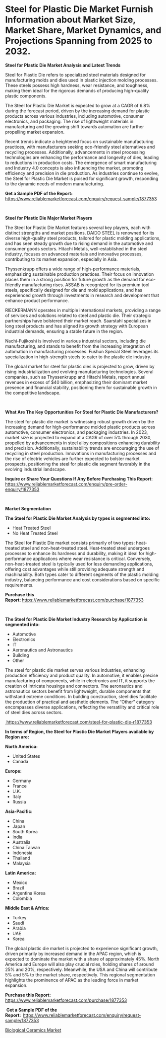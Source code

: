 <p><h1>Steel for Plastic Die Market Furnish Information about Market Size, Market Share, Market Dynamics, and Projections Spanning from 2025 to 2032.</h1></p><p><strong>Steel for Plastic Die Market Analysis and Latest Trends</strong></p>
<p><p>Steel for Plastic Die refers to specialized steel materials designed for manufacturing molds and dies used in plastic injection molding processes. These steels possess high hardness, wear resistance, and toughness, making them ideal for the rigorous demands of producing high-quality plastic components.</p><p>The Steel for Plastic Die Market is expected to grow at a CAGR of 6.8% during the forecast period, driven by the increasing demand for plastic products across various industries, including automotive, consumer electronics, and packaging. The rise of lightweight materials in manufacturing and the growing shift towards automation are further propelling market expansion.</p><p>Recent trends indicate a heightened focus on sustainable manufacturing practices, with manufacturers seeking eco-friendly steel alternatives and recycling processes. Additionally, advancements in steel processing technologies are enhancing the performance and longevity of dies, leading to reductions in production costs. The emergence of smart manufacturing and Industry 4.0 concepts is also influencing the market, promoting efficiency and precision in die production. As industries continue to evolve, the Steel for Plastic Die Market is poised for significant growth, responding to the dynamic needs of modern manufacturing.</p></p>
<p><strong>Get a Sample PDF of the Report:&nbsp;</strong> <a href="https://www.reliablemarketforecast.com/enquiry/request-sample/1877353?utm_campaign=1130&utm_medium=2&utm_source=Github&utm_content=ia&utm_term=04022025&utm_id=steel-for-plastic-die">https://www.reliablemarketforecast.com/enquiry/request-sample/1877353</a></p>
<p>&nbsp;</p>
<p><strong>Steel for Plastic Die Major Market Players</strong></p>
<p><p>The Steel for Plastic Die Market features several key players, each with distinct strengths and market positions. DAIDO STEEL is renowned for its diverse high-quality steel products, tailored for plastic molding applications, and has seen steady growth due to rising demand in the automotive and consumer goods sectors. Hitachi Metals, well-established in the steel industry, focuses on advanced materials and innovative processes, contributing to its market expansion, especially in Asia.</p><p>Thyssenkrupp offers a wide range of high-performance materials, emphasizing sustainable production practices. Their focus on innovation places them in a strong position for future growth as the demand for eco-friendly manufacturing rises. ASSAB is recognized for its premium tool steels, specifically designed for die and mold applications, and has experienced growth through investments in research and development that enhance product performance.</p><p>RIECKERMANN operates in multiple international markets, providing a range of services and solutions related to steel and plastic die. Their strategic partnerships have bolstered their market reach. Saarstahl specializes in long steel products and has aligned its growth strategy with European industrial demands, ensuring a stable future in the region.</p><p>Nachi-Fujikoshi is involved in various industrial sectors, including die manufacturing, and stands to benefit from the increasing integration of automation in manufacturing processes. Fushun Special Steel leverages its specialization in high-strength steels to cater to the plastic die industry.</p><p>The global market for steel for plastic dies is projected to grow, driven by rising industrialization and evolving manufacturing technologies. Several companies, such as Thyssenkrupp and Hitachi Metals, report annual revenues in excess of $40 billion, emphasizing their dominant market presence and financial stability, positioning them for sustainable growth in the competitive landscape.</p></p>
<p>&nbsp;</p>
<p><strong>What Are The Key Opportunities For Steel for Plastic Die Manufacturers?</strong></p>
<p><p>The steel for plastic die market is witnessing robust growth driven by the increasing demand for high-performance molded plastic products across automotive, consumer electronics, and packaging industries. In 2023, market size is projected to expand at a CAGR of over 5% through 2030, propelled by advancements in steel alloy compositions enhancing durability and precision. Additionally, sustainability trends are encouraging the use of recycling in steel production. Innovations in manufacturing processes and the rise of electric vehicles are further expected to bolster market prospects, positioning the steel for plastic die segment favorably in the evolving industrial landscape.</p></p>
<p><strong>Inquire or Share Your Questions If Any Before Purchasing This Report:</strong> <a href="https://www.reliablemarketforecast.com/enquiry/pre-order-enquiry/1877353?utm_campaign=1130&utm_medium=2&utm_source=Github&utm_content=ia&utm_term=04022025&utm_id=steel-for-plastic-die">https://www.reliablemarketforecast.com/enquiry/pre-order-enquiry/1877353</a></p>
<p>&nbsp;</p>
<p><strong>Market Segmentation</strong></p>
<p><strong>The Steel for Plastic Die Market Analysis by types is segmented into:</strong></p>
<p><ul><li>Heat Treated Steel</li><li>No Heat Treated Steel</li></ul></p>
<p><p>The Steel for Plastic Die market consists primarily of two types: heat-treated steel and non-heat-treated steel. Heat-treated steel undergoes processes to enhance its hardness and durability, making it ideal for high-performance applications where wear resistance is critical. Conversely, non-heat-treated steel is typically used for less demanding applications, offering cost advantages while still providing adequate strength and machinability. Both types cater to different segments of the plastic molding industry, balancing performance and cost considerations based on specific requirements.</p></p>
<p><strong>Purchase this Report:&nbsp;</strong><a href="https://www.reliablemarketforecast.com/purchase/1877353?utm_campaign=1130&utm_medium=2&utm_source=Github&utm_content=ia&utm_term=04022025&utm_id=steel-for-plastic-die">https://www.reliablemarketforecast.com/purchase/1877353</a></p>
<p>&nbsp;</p>
<p><strong>The Steel for Plastic Die Market Industry Research by Application is segmented into:</strong></p>
<p><ul><li>Automotive</li><li>Electronics</li><li>IT</li><li>Aeronautics and Astronautics</li><li>Building</li><li>Other</li></ul></p>
<p><p>The steel for plastic die market serves various industries, enhancing production efficiency and product quality. In automotive, it enables precise manufacturing of components, while in electronics and IT, it supports the creation of intricate housings and connectors. The aeronautics and astronautics sectors benefit from lightweight, durable components that withstand extreme conditions. In building construction, steel dies facilitate the production of practical and aesthetic elements. The “Other” category encompasses diverse applications, reflecting the versatility and critical role of steel dies across sectors.</p></p>
<p><a href="https://www.reliablemarketforecast.com/steel-for-plastic-die-r1877353?utm_campaign=1130&utm_medium=2&utm_source=Github&utm_content=ia&utm_term=04022025&utm_id=steel-for-plastic-die">&nbsp;https://www.reliablemarketforecast.com/steel-for-plastic-die-r1877353</a></p>
<p><strong>In terms of Region, the Steel for Plastic Die Market Players available by Region are:</strong></p>
<p>
    <p> <strong> North America: </strong>
        <ul>
            <li>United States</li>
            <li>Canada</li>
        </ul>
        </p> 
    <p> <strong> Europe: </strong>
        <ul>
            <li>Germany</li>
            <li>France</li>
            <li>U.K.</li>
            <li>Italy</li>
            <li>Russia</li>
        </ul>
        </p> 
    <p> <strong> Asia-Pacific: </strong>
        <ul>
            <li>China</li>
            <li>Japan</li>
            <li>South Korea</li>
            <li>India</li>
            <li>Australia</li>
            <li>China Taiwan</li>
            <li>Indonesia</li>
            <li>Thailand</li>
            <li>Malaysia</li>
        </ul>
        </p> 
    <p> <strong> Latin America: </strong>
        <ul>
            <li>Mexico</li>
            <li>Brazil</li>
            <li>Argentina Korea</li>
            <li>Colombia</li>
        </ul>
        </p> 
    <p> <strong> Middle East & Africa: </strong>
        <ul>
            <li>Turkey</li>
            <li>Saudi</li>
            <li>Arabia</li>
            <li>UAE</li>
            <li>Korea</li>
        </ul>
    </p>
    </p>
<p><p>The global plastic die market is projected to experience significant growth, driven primarily by increased demand in the APAC region, which is expected to dominate the market with a share of approximately 45%. North America and Europe will also play crucial roles, holding shares of around 25% and 20%, respectively. Meanwhile, the USA and China will contribute 5% and 5% to the market share, respectively. This regional segmentation highlights the prominence of APAC as the leading force in market expansion.</p></p>
<p><strong>Purchase this Report: </strong><a href="https://www.reliablemarketforecast.com/purchase/1877353?utm_campaign=1130&utm_medium=2&utm_source=Github&utm_content=ia&utm_term=04022025&utm_id=steel-for-plastic-die">https://www.reliablemarketforecast.com/purchase/1877353</a></p>
<p>&nbsp;<strong>Get a Sample PDF of the Report:&nbsp;&nbsp;</strong><a href="https://www.reliablemarketforecast.com/enquiry/request-sample/1877353?utm_campaign=1130&utm_medium=2&utm_source=Github&utm_content=ia&utm_term=04022025&utm_id=steel-for-plastic-die">https://www.reliablemarketforecast.com/enquiry/request-sample/1877353</a></p>
<p><strong></strong></p>
<p><p><a href="https://github.com/RickHolmes3/Market-Research-Report-List-7/blob/main/biological-ceramics-market.md?utm_campaign=1130&utm_medium=2&utm_source=Github&utm_content=ia&utm_term=04022025&utm_id=steel-for-plastic-die">Biological Ceramics Market</a></p></p>